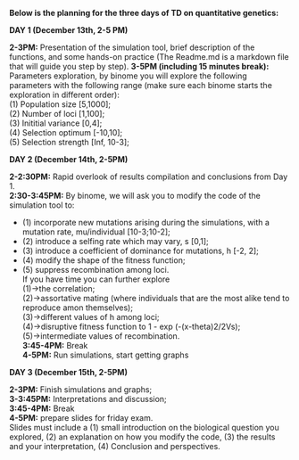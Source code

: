**Below is the planning for the three days of TD on quantitative genetics:**    

**DAY 1 (December 13th, 2-5 PM)**  

**2-3PM:** Presentation of the simulation tool, brief description of the functions, and some hands-on practice (The Readme.md is a markdown file that will guide you step by step). 
**3-5PM (including 15 minutes break):** Parameters exploration, by binome you will explore the following parameters with the following range (make sure each binome starts the exploration in different order):  
(1) Population size [5,1000];  
(2) Number of loci [1,100];  
(3) Inititial variance [0,4];  
(4) Selection optimum [-10,10];  
(5) Selection strength [Inf, 10-3];
 

**DAY 2 (December 14th, 2-5PM)**  

**2-2:30PM:** Rapid overlook of results compilation and conclusions from Day 1.  
**2:30-3:45PM:** By binome, we will ask you to modify the code of the simulation tool to:  
- (1) incorporate new mutations arising during the simulations, with a mutation rate, mu/individual [10-3;10-2];  
- (2) introduce a selfing rate which may vary, s [0,1];  
- (3) introduce a coefficient of dominance for mutations, h [-2, 2];  
- (4) modify the shape of the fitness function;  
- (5) suppress recombination among loci.  
If you have time you can further explore   
(1)->the correlation;   
(2)->assortative mating (where individuals that are the most alike tend to reproduce amon themselves);  
(3)->different values of h among loci;  
(4)->disruptive fitness function to 1 - exp (-(x-theta)2/2Vs);  
(5)->intermediate values of recombination.  
**3:45-4PM:** Break  
**4-5PM:** Run simulations, start getting graphs  

**DAY 3 (December 15th, 2-5PM)**  

**2-3PM:** Finish simulations and graphs;  
**3-3:45PM:** Interpretations and discussion;  
**3:45-4PM:** Break  
**4-5PM:** prepare slides for friday exam.  
Slides must include a (1) small introduction on the biological question you explored, (2) an explanation on how you modify the code, (3) the results and your interpretation, (4) Conclusion and perspectives.  
